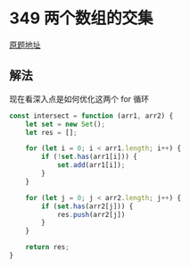 # 349 两个数组的交集

[原题地址](https://leetcode-cn.com/problems/intersection-of-two-arrays/)


## 解法
现在看深入点是如何优化这两个 for 循环
```js
const intersect = function (arr1, arr2) {
    let set = new Set();
    let res = [];

    for (let i = 0; i < arr1.length; i++) {
        if (!set.has(arr1[i])) {
            set.add(arr1[i]);
        }
    }

    for (let j = 0; j < arr2.length; j++) {
        if (set.has(arr2[j])) {
            res.push(arr2[j])
        }
    }

    return res;
}
```

